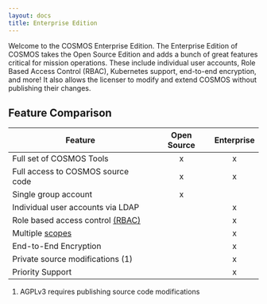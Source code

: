 ```yaml
---
layout: docs
title: Enterprise Edition
---
```


Welcome to the COSMOS Enterprise Edition. The Enterprise Edition of COSMOS takes the Open Source Edition and adds a bunch of great features critical for mission operations. These include individual user accounts, Role Based Access Control (RBAC), Kubernetes support, end-to-end encryption, and more! It also allows the licenser to modify and extend COSMOS without publishing their changes.

<!--
### Enterprise Architecture

![Enterprise Architecture](/img/tools/enterprise_architecture.png)
-->

## Feature Comparison

| Feature | Open Source | Enterprise |
| --------| :---------: | :--------: |
| Full set of COSMOS Tools | x | x |
| Full access to COSMOS source code | x | x |
| Single group account | x | |
| Individual user accounts via LDAP | | x |
| Role based access control [(RBAC)](/docs/enterprise/rbac) | | x |
| Multiple [scopes](/docs/enterprise/scopes) | | x |
| End-to-End Encryption | | x |
| Private source modifications (1) | | x |
| Priority Support | | x |

1. AGPLv3 requires publishing source code modifications

